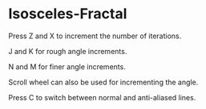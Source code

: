 # Isosceles-Fractal

Press Z and X to increment the number of iterations.

J and K for rough angle increments.

N and M for finer angle increments.

Scroll wheel can also be used for incrementing the angle.

Press C to switch between normal and anti-aliased lines.